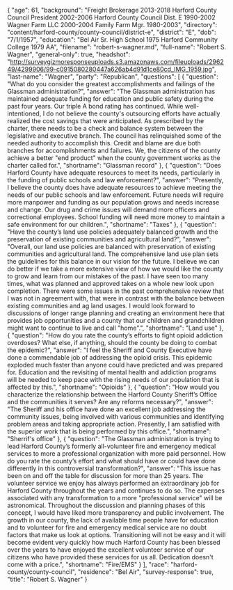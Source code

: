 {
  "age": 61,
  "background": "Freight Brokerage   2013-2018 Harford County Council President 2002-2006 Harford County Council Dist. E    1990-2002 Wagner Farm LLC  2000-2004 Family Farm Mgr.   1980-2003",
  "directory": "content/harford-county/county-council/district-e",
  "district": "E",
  "dob": "7/1/1957",
  "education": "Bel Air Sr. High School    1975 Harford Community College     1979  AA",
  "filename": "robert-s-wagner.md",
  "full-name": "Robert S. Wagner",
  "general-only": true,
  "headshot": "http://surveygizmoresponseuploads.s3.amazonaws.com/fileuploads/296249/4299906/99-c0915080280447a626ab4d91d1ce80cd_IMG_1959.jpg",
  "last-name": "Wagner",
  "party": "Republican",
  "questions": [
    {
      "question": "What do you consider the greatest accomplishments and failings of the Glassman administration?",
      "answer": "The Glassman administration has maintained adequate funding for education and public safety during the past four years.  Our triple A bond rating has continued.  While well-intentioned, I do not believe the county's outsourcing efforts have actually realized the cost savings that were anticipated.   As prescribed by the charter, there needs to be a check and balance system between the legislative and executive branch.  The council has relinquished some of the needed authority to accomplish this.  Credit and blame are due both branches for accomplishments and failures. We, the citizens of the county achieve a better \"end product\" when the county government works as the charter called for.",
      "shortname": "Glassman record"
    },
    {
      "question": "Does Harford County have adequate resources to meet its needs, particularly in the funding of public schools and law enforcement?",
      "answer": "Presently, I believe the county does have adequate resources to achieve meeting the needs of our public schools and law enforcement.  Future needs will require more manpower and funding as our population grows and needs increase and change.  Our drug and crime issues will demand more officers and correctional employees.  School funding will need more money to maintain a safe environment for our children.",
      "shortname": "Taxes"
    },
    {
      "question": "Have the county’s land use policies adequately balanced growth and the preservation of existing communities and agricultural land?",
      "answer": "Overall, our land use policies are balanced with preservation of existing communities and agricultural land.  The comprehensive land use plan sets the guidelines for this balance in our vision for the future.  I believe we can do better if we take a more extensive view of how we would like the county to grow and learn from our mistakes of the past. I have seen too many times, what was planned and approved takes on a whole new look upon completion. There were some issues in the past comprehensive review that I was not in agreement with, that were in contrast with the balance between existing communities and ag land usages. I would look forward to discussions of longer range planning and creating an environment here that provides job opportunities and a county that our children and grandchildren might want to continue to live and call \"home\".",
      "shortname": "Land use"
    },
    {
      "question": "How do you rate the county’s efforts to fight opioid addiction overdoses? What else, if anything, should the county be doing to combat the epidemic?",
      "answer": "I feel the Sheriff and County Executive have done a commendable job of addressing the opioid crisis.  This epidemic exploded much faster than anyone could have predicted and was prepared for.  Education and the revisiting of mental health and addiction programs will be needed to keep pace with the rising needs of our population that is affected by this.",
      "shortname": "Opioids"
    },
    {
      "question": "How would you characterize the relationship between the Harford County Sheriff’s Office and the communities it serves? Are any reforms necessary?",
      "answer": "The Sheriff  and his office have done an excellent job addressing the community issues, being involved with various communities and identifying problem areas and taking appropriate action.   Presently, I am satisfied with the superior work that is being performed by this office.",
      "shortname": "Sherrif's office"
    },
    {
      "question": "The Glassman administration is trying to lead Harford County’s formerly all-volunteer fire and emergency medical services to more a professional organization with more paid personnel. How do you rate the county’s effort and what should have or could have done differently in this controversial transformation?",
      "answer": "This issue has been on and off the table for discussion for more than 25 years.  The volunteer service we enjoy has always performed an extraordinary job for Harford County throughout the years and continues to do so.  The expenses associated with any transformation to a more \"professional service\" will be astronomical.   Throughout the discussion and planning phases of this concept, I would have liked more transparency and public involvement. The growth in our county, the lack of available time people have for education and to volunteer for fire and emergency medical service are no doubt factors that make us look at options.  Transitioning will not be easy and it will become evident very quickly how much Harford County has been blessed over the years to have enjoyed the excellent volunteer service of our citizens who have provided these services for us all. Dedication doesn't come with a price.",
      "shortname": "Fire/EMS"
    }
  ],
  "race": "harford-county/county-council",
  "residence": "Bel Air",
  "survey-response": true,
  "title": "Robert S. Wagner"
}
